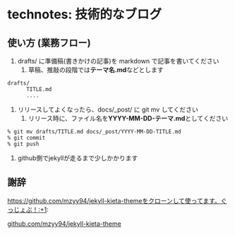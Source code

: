 # technotes: 技術的なブログ


## 使い方 (業務フロー)

1. drafts/ に準備稿(書きかけの記事)を markdown で記事を書いてください
    1. 草稿、推敲の段階では**テーマ名.md**などとします
    
```
drafts/
      TITLE.md
      .... 

```

1. リリースしてよくなったら、docs/_post/ に git mv してください
    1. リリース時に、ファイル名を**YYYY-MM-DD-テーマ.md**としてください
    

```
% git mv drafts/TITLE.md docs/_post/YYYY-MM-DD-TITLE.md
% git commit
% git push
```

1. github側でjekyllが走るまで少しかかります


## 謝辞

https://github.com/mzyy94/jekyll-kieta-themeをクローンして使ってます。ぐっじょぶ！:+1:

[github.com/mzyy94/jekyll-kieta-theme](https://github.com/mzyy94/jekyll-kieta-theme)
